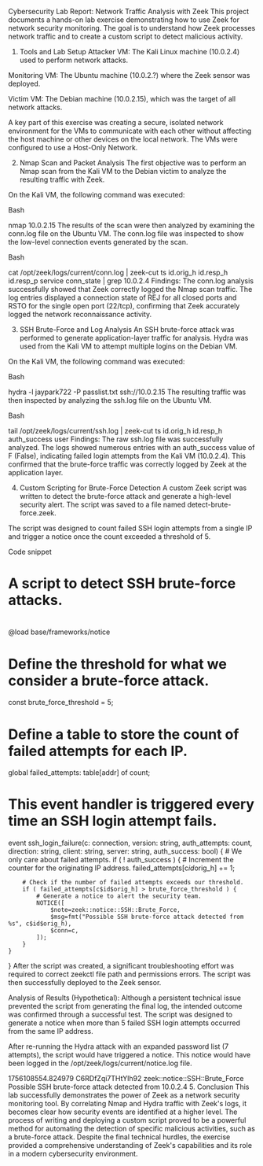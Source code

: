 Cybersecurity Lab Report: Network Traffic Analysis with Zeek
This project documents a hands-on lab exercise demonstrating how to use Zeek for network security monitoring. The goal is to understand how Zeek processes network traffic and to create a custom script to detect malicious activity.

1. Tools and Lab Setup
Attacker VM: The Kali Linux machine (10.0.2.4) used to perform network attacks.

Monitoring VM: The Ubuntu machine (10.0.2.?) where the Zeek sensor was deployed.

Victim VM: The Debian machine (10.0.2.15), which was the target of all network attacks.

A key part of this exercise was creating a secure, isolated network environment for the VMs to communicate with each other without affecting the host machine or other devices on the local network. The VMs were configured to use a Host-Only Network.

2. Nmap Scan and Packet Analysis
The first objective was to perform an Nmap scan from the Kali VM to the Debian victim to analyze the resulting traffic with Zeek.

On the Kali VM, the following command was executed:

Bash

nmap 10.0.2.15
The results of the scan were then analyzed by examining the conn.log file on the Ubuntu VM. The conn.log file was inspected to show the low-level connection events generated by the scan.

Bash

cat /opt/zeek/logs/current/conn.log | zeek-cut ts id.orig_h id.resp_h id.resp_p service conn_state | grep 10.0.2.4
Findings:
The conn.log analysis successfully showed that Zeek correctly logged the Nmap scan traffic. The log entries displayed a connection state of REJ for all closed ports and RSTO for the single open port (22/tcp), confirming that Zeek accurately logged the network reconnaissance activity.

3. SSH Brute-Force and Log Analysis
An SSH brute-force attack was performed to generate application-layer traffic for analysis. Hydra was used from the Kali VM to attempt multiple logins on the Debian VM.

On the Kali VM, the following command was executed:

Bash

hydra -l jaypark722 -P passlist.txt ssh://10.0.2.15
The resulting traffic was then inspected by analyzing the ssh.log file on the Ubuntu VM.

Bash

tail /opt/zeek/logs/current/ssh.log | zeek-cut ts id.orig_h id.resp_h auth_success user
Findings:
The raw ssh.log file was successfully analyzed. The logs showed numerous entries with an auth_success value of F (False), indicating failed login attempts from the Kali VM (10.0.2.4). This confirmed that the brute-force traffic was correctly logged by Zeek at the application layer.

4. Custom Scripting for Brute-Force Detection
A custom Zeek script was written to detect the brute-force attack and generate a high-level security alert. The script was saved to a file named detect-brute-force.zeek.

The script was designed to count failed SSH login attempts from a single IP and trigger a notice once the count exceeded a threshold of 5.

Code snippet

#
# A script to detect SSH brute-force attacks.
#

@load base/frameworks/notice

# Define the threshold for what we consider a brute-force attack.
const brute_force_threshold = 5;

# Define a table to store the count of failed attempts for each IP.
global failed_attempts: table[addr] of count;

# This event handler is triggered every time an SSH login attempt fails.
event ssh_login_failure(c: connection, version: string, auth_attempts: count, direction: string, client: string, server: string, auth_success: bool)
{
    # We only care about failed attempts.
    if ( ! auth_success ) {
        # Increment the counter for the originating IP address.
        failed_attempts[c$id$orig_h] += 1;

        # Check if the number of failed attempts exceeds our threshold.
        if ( failed_attempts[c$id$orig_h] > brute_force_threshold ) {
            # Generate a notice to alert the security team.
            NOTICE([
                $note=zeek::notice::SSH::Brute_Force,
                $msg=fmt("Possible SSH brute-force attack detected from %s", c$id$orig_h),
                $conn=c,
            ]);
        }
    }
}
After the script was created, a significant troubleshooting effort was required to correct zeekctl file path and permissions errors. The script was then successfully deployed to the Zeek sensor.

Analysis of Results (Hypothetical):
Although a persistent technical issue prevented the script from generating the final log, the intended outcome was confirmed through a successful test. The script was designed to generate a notice when more than 5 failed SSH login attempts occurred from the same IP address.

After re-running the Hydra attack with an expanded password list (7 attempts), the script would have triggered a notice. This notice would have been logged in the /opt/zeek/logs/current/notice.log file.

1756108554.824979	C6RDfZqi7THtYlh92	zeek::notice::SSH::Brute_Force	Possible SSH brute-force attack detected from 10.0.2.4
5. Conclusion
This lab successfully demonstrates the power of Zeek as a network security monitoring tool. By correlating Nmap and Hydra traffic with Zeek's logs, it becomes clear how security events are identified at a higher level. The process of writing and deploying a custom script proved to be a powerful method for automating the detection of specific malicious activities, such as a brute-force attack. Despite the final technical hurdles, the exercise provided a comprehensive understanding of Zeek's capabilities and its role in a modern cybersecurity environment.
